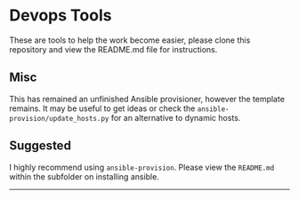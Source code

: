 # Devops Tools

These are tools to help the work become easier, please clone this repository and
view the README.md file for instructions.

## Misc
This has remained an unfinished Ansible provisioner, however the template remains.
It may be useful to get ideas or check the `ansible-provision/update_hosts.py` for an
alternative to dynamic hosts.


## Suggested
I highly recommend using `ansible-provision`. Please view the `README.md` within
the subfolder on installing ansible.

---
